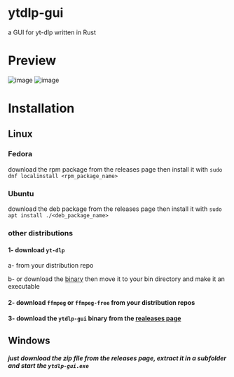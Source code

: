 # ytdlp-gui
a GUI for yt-dlp written in Rust

# Preview
![image](https://user-images.githubusercontent.com/85521119/197349230-dac48be5-d855-4d06-aa7e-d3a762b9efeb.png)
![image](https://user-images.githubusercontent.com/85521119/197349217-9be1988a-e869-4f85-bc1e-0b4b79253c14.png)

# Installation
## Linux

### Fedora
download the rpm package from the releases page then install it with ``sudo dnf localinstall <rpm_package_name>``

### Ubuntu
download the deb package from the releases page then install it with ``sudo apt install ./<deb_package_name>``

### other distributions

#### 1- download ``yt-dlp``

a- from your distribution repo

b- or download the [binary](https://github.com/yt-dlp/yt-dlp/releases/latest/download/yt-dlp) then move it to your bin directory and make it an executable

#### 2- download ``ffmpeg`` or ``ffmpeg-free`` from your distribution repos


#### 3- download the ``ytdlp-gui`` binary from the [realeases page](https://github.com/BKSalman/ytdlp-gui/releases)

## Windows
##### just download the zip file from the releases page, extract it in a subfolder and start the ``ytdlp-gui.exe``
